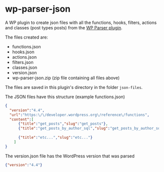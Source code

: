 # wp-parser-json
A WP plugin to create json files with all the functions, hooks, filters, actions and classes (post types posts) from the [WP Parser plugin](https://github.com/WordPress/phpdoc-parser).

The files created are:
* functions.json
* hooks.json
* actions.json
* filters.json
* classes.json
* version.json
* wp-parser-json.zip (zip file containing all files above)

The files are saved in this plugin's directory in the folder `json-files`.

The JSON files have this structure (example functions.json)
```json
{
  "version":"4.4",
  "url":"https:\/\/developer.wordpress.org\/reference\/functions",
  "content":[
      {"title":"get_posts","slug":"get_posts"},
      {"title":"get_posts_by_author_sql","slug":"get_posts_by_author_sql"},
      
      {"title":"etc...","slug":"etc..."}
    ]
}
```

The version.json file has the WordPress version that was parsed
```json
{"version":"4.4"}
```
